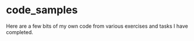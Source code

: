 # code_samples
Here are a few bits of my own code from various exercises and tasks I have completed.
